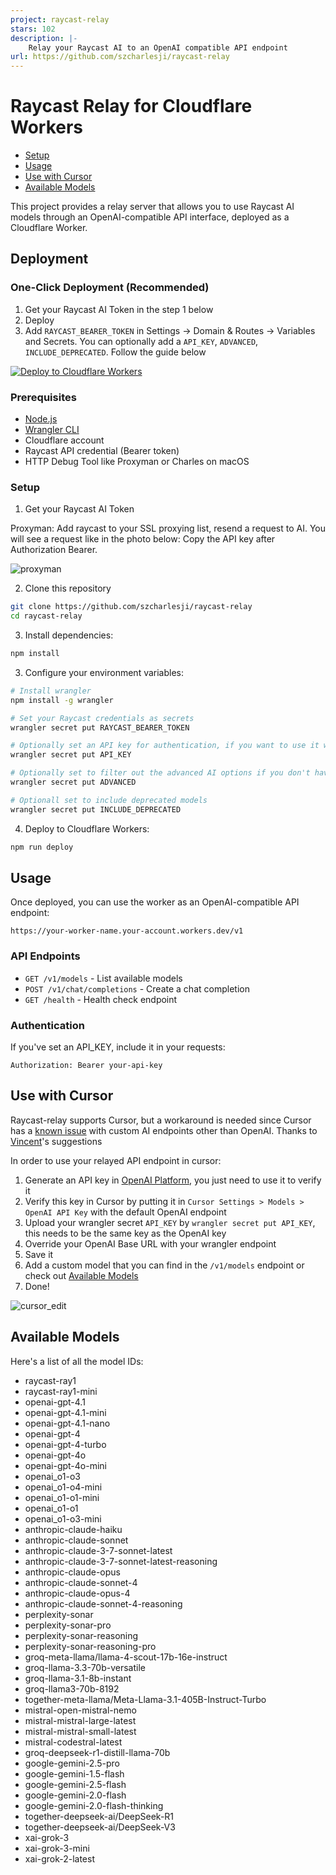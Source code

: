 ```yaml
---
project: raycast-relay
stars: 102
description: |-
    Relay your Raycast AI to an OpenAI compatible API endpoint
url: https://github.com/szcharlesji/raycast-relay
---
```


# Raycast Relay for Cloudflare Workers

- [Setup](#setup)
- [Usage](#usage)
- [Use with Cursor](#use-with-cursor)
- [Available Models](#available-models)

This project provides a relay server that allows you to use Raycast AI models through an OpenAI-compatible API interface, deployed as a Cloudflare Worker.

## Deployment

### One-Click Deployment (Recommended)

1. Get your Raycast AI Token in the step 1 below
2. Deploy
3. Add `RAYCAST_BEARER_TOKEN` in Settings -> Domain & Routes -> Variables and Secrets. You can optionally add a `API_KEY`, `ADVANCED`, `INCLUDE_DEPRECATED`. Follow the guide below

[![Deploy to Cloudflare Workers](https://deploy.workers.cloudflare.com/button)](https://deploy.workers.cloudflare.com/?url=https://github.com/szcharlesji/raycast-relay)

### Prerequisites

- [Node.js](https://nodejs.org/)
- [Wrangler CLI](https://developers.cloudflare.com/workers/wrangler/install-and-update/)
- Cloudflare account
- Raycast API credential (Bearer token)
- HTTP Debug Tool like Proxyman or Charles on macOS

### Setup

1. Get your Raycast AI Token

Proxyman: Add raycast to your SSL proxying list, resend a request to AI. You will see a request like in the photo below: Copy the API key after Authorization Bearer.

![proxyman](/img/proxyman.jpeg)

2. Clone this repository

```bash
git clone https://github.com/szcharlesji/raycast-relay
cd raycast-relay
```

3. Install dependencies:

```bash
npm install
```

3. Configure your environment variables:

```bash
# Install wrangler
npm install -g wrangler

# Set your Raycast credentials as secrets
wrangler secret put RAYCAST_BEARER_TOKEN

# Optionally set an API key for authentication, if you want to use it with cursor, follow the cursor setup
wrangler secret put API_KEY

# Optionally set to filter out the advanced AI options if you don't have the subscription.
wrangler secret put ADVANCED

# Optionall set to include deprecated models
wrangler secret put INCLUDE_DEPRECATED
```

4. Deploy to Cloudflare Workers:

```bash
npm run deploy
```

## Usage

Once deployed, you can use the worker as an OpenAI-compatible API endpoint:

```
https://your-worker-name.your-account.workers.dev/v1
```

### API Endpoints

- `GET /v1/models` - List available models
- `POST /v1/chat/completions` - Create a chat completion
- `GET /health` - Health check endpoint

### Authentication

If you've set an API_KEY, include it in your requests:

```
Authorization: Bearer your-api-key
```

## Use with Cursor

Raycast-relay supports Cursor, but a workaround is needed since Cursor has a [known issue](https://github.com/getcursor/cursor/issues/2871) with custom AI endpoints other than OpenAI. Thanks to [Vincent](https://github.com/missuo)'s suggestions

In order to use your relayed API endpoint in cursor:

1. Generate an API key in [OpenAI Platform](https://platform.openai.com/settings/organization/api-keys), you just need to use it to verify it
2. Verify this key in Cursor by putting it in `Cursor Settings > Models > OpenAI API Key` with the default OpenAI endpoint
3. Upload your wrangler secret `API_KEY` by `wrangler secret put API_KEY`, this needs to be the same key as the OpenAI key
4. Override your OpenAI Base URL with your wrangler endpoint
5. Save it
6. Add a custom model that you can find in the `/v1/models` endpoint or check out [Available Models](#available-models)
7. Done!

![cursor_edit](img/cursor_edit.png)

## Available Models

Here's a list of all the model IDs:

- raycast-ray1
- raycast-ray1-mini
- openai-gpt-4.1
- openai-gpt-4.1-mini
- openai-gpt-4.1-nano
- openai-gpt-4
- openai-gpt-4-turbo
- openai-gpt-4o
- openai-gpt-4o-mini
- openai_o1-o3
- openai_o1-o4-mini
- openai_o1-o1-mini
- openai_o1-o1
- openai_o1-o3-mini
- anthropic-claude-haiku
- anthropic-claude-sonnet
- anthropic-claude-3-7-sonnet-latest
- anthropic-claude-3-7-sonnet-latest-reasoning
- anthropic-claude-opus
- anthropic-claude-sonnet-4
- anthropic-claude-opus-4
- anthropic-claude-sonnet-4-reasoning
- perplexity-sonar
- perplexity-sonar-pro
- perplexity-sonar-reasoning
- perplexity-sonar-reasoning-pro
- groq-meta-llama/llama-4-scout-17b-16e-instruct
- groq-llama-3.3-70b-versatile
- groq-llama-3.1-8b-instant
- groq-llama3-70b-8192
- together-meta-llama/Meta-Llama-3.1-405B-Instruct-Turbo
- mistral-open-mistral-nemo
- mistral-mistral-large-latest
- mistral-mistral-small-latest
- mistral-codestral-latest
- groq-deepseek-r1-distill-llama-70b
- google-gemini-2.5-pro
- google-gemini-1.5-flash
- google-gemini-2.5-flash
- google-gemini-2.0-flash
- google-gemini-2.0-flash-thinking
- together-deepseek-ai/DeepSeek-R1
- together-deepseek-ai/DeepSeek-V3
- xai-grok-3
- xai-grok-3-mini
- xai-grok-2-latest

